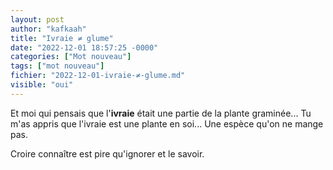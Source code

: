 ```yaml
---
layout: post
author: "kafkaah"
title: "Ivraie ≠ glume"
date: "2022-12-01 18:57:25 -0000"
categories: ["Mot nouveau"]
tags: ["mot nouveau"]
fichier: "2022-12-01-ivraie-≠-glume.md"
visible: "oui"
---
```


Et moi qui pensais que l'**ivraie** était une partie de la plante graminée...  Tu m'as appris que l'ivraie est une plante en soi...  Une espèce qu'on ne mange pas.

Croire connaître est pire qu'ignorer et le savoir.

